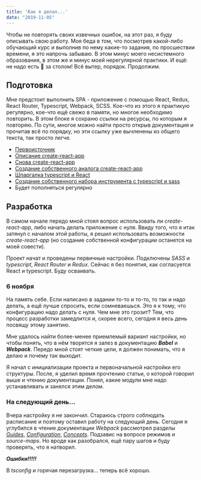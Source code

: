 ```yaml
---
title: 'Как я делал...'
date: "2019-11-05"
---
```


Чтобы не повторять своих извечных ошибок, на этот раз, я буду описывать свою работу. Моя беда в том, что посмотрев какой-либо обучающий курс и выполнив по нему какие-то задания, по просшествии времени, я это напрочь забываю. В этом минус моего несистемного образования, в этом же и минус моей нерегулярной практики. И ещё: не надо есть 🍏 за столом! Всё вытер, порядок. Продолжим.

## Подготовка

Мне предстоит выполнить SPA - приложение с помощью React, Redux, React Router, Typescript, Webpack, SCSS. Кое-что из этого я практикую регулярно, кое-что ещё свежо в памяти, но многое необходимо повторить. В этом блоке я сохраню ссылки на ресурсы, по которым я повторяю. По сути, многое можно найти просто открыв документация и прочитав всё по порядку, но эти ссылку уже вычленены из общего текста, так просто легче. 

- [Первоисточник](https://ru.reactjs.org/docs/create-a-new-react-app.html)
- [Описание create-react-app](https://github.com/facebook/create-react-app#create-react-app--)
- [Снова create-react-app](https://create-react-app.dev/)
- [Создание собственного аналога create-react-app](https://blog.usejournal.com/creating-a-react-app-from-scratch-f3c693b84658)
- [Шпаргалка typescript и React](https://github.com/typescript-cheatsheets/react-typescript-cheatsheet#reacttypescript-cheatsheets)
- [Создание собственного набора инструмента с typescript и sass](https://medium.com/swlh/setting-up-a-react-typescript-sass-webpack-and-babel-7-project-in-6-steps-b4d172d1d0d6)
- Будет пополняться регулярно

## Разработка 

В самом начале передо мной стоял вопрос использовать ли *create-react-app*, либо начать делать приложение с нуля. Ввиду того, что я итак затянул с началом этой работы, я решил использовать возможности *create-react-app* (но создание собственной конфигурации останется на моей совести). 

Проект начат и проведены первичные настройки. Подключены *SASS* и *typescript*, *React Router* и *Redux*. Сейчас я без понятия, как согласуется React и typescript. Буду осваивать. 

### 6 ноября 

На память себе. Если написано в задании то-то и то-то, то так и надо делать, а ещё лучше спросить, если сомневаешься. Это я к тому, что конфигурацию надо делать с нуля. Чем мне это грозит? Тем, что процесс разработки замедлится и, скорее всего, сегодня я весь день посвящу этому занятию.

Мне удалось найти более-менее приемлемый вариант настройки, но чтобы понять, что в нём творятся я залез в документацию ***Babel*** и ***Webpack***. Передо мной стоят четкие цели, я должен понимать, что я делаю и почему так выходит.

Я начал с инициализации проекта и первоначальной настройки его структуры. После, я уделил время прочтению статьи, о которой говорил выше и чтению документации. Понял, какие модули мне надо устанавливать и занялся этим делом.

###  На следующий день...

Вчера настройку я не закончил. Стараюсь строго соблюдать расписание и поэтому оставил работу на следующий день. Сегодня я углубился в чтение документации *Webpack* рассмотрел разделы *[Guides](https://webpack.js.org/guides/)*, *[Configuration](https://webpack.js.org/configuration/)*, *[Concepts](https://webpack.js.org/concepts/)*. Подзавис на вопросе режимов и *source-maps*. Но вроде как разобрался, ещё пару шагов и буду проверять, что я натворил.

***Ошибки!!!!!***

В *tsconfig* и горячая перезагрузка... теперь всё хорошо.